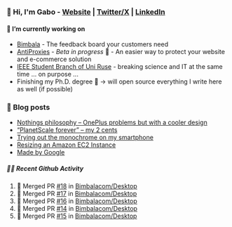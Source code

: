 ### 👋 Hi, I'm Gabo - [Website](https://gkanev.com) | [Twitter/X](https://twitter.com/mrgkanev) | [LinkedIn](https://www.linkedin.com/in/mrgkanev)

#### 🔭 I’m currently working on
- [Bimbala](https://bimbala.com/)  - The feedback board your customers need
- [AntiProxies](https://antiproxies.com/) - *Beta in progress* 🚀 -  An easier way to protect your website and e-commerce solution
- [IEEE Student Branch of Uni Ruse](https://github.com/IEEE-Student-Branch-of-Uni-Ruse) - breaking science and IT at the same time ... on purpose ...
- Finishing my Ph.D. degree 🤔 -> will open source everything I write here as well (if possible)

### 📖 Blog posts
<!-- BLOG-POST-LIST:START -->
- [Nothings philosophy – OnePlus problems but with a cooler design](https://gkanev.com/posts/nothings-philosophy-oneplus-problems-but-with-a-cooler-design/)
- [“PlanetScale forever” – my 2 cents](https://gkanev.com/posts/planetscale-forever-my-2-cents/)
- [Trying out the monochrome on my smartphone](https://gkanev.com/posts/trying-out-the-monochrome-on-my-smartphone/)
- [Resizing an Amazon EC2 Instance](https://gkanev.com/posts/resizing-an-amazon-ec2-instance/)
- [Made by Google](https://gkanev.com/posts/made-by-google/)
<!-- BLOG-POST-LIST:END -->

##### 🧑‍💻 Recent Github Activity

<!--START_SECTION:activity-->
1. 🎉 Merged PR [#18](https://github.com/Bimbalacom/Desktop/pull/18) in [Bimbalacom/Desktop](https://github.com/Bimbalacom/Desktop)
2. 🎉 Merged PR [#17](https://github.com/Bimbalacom/Desktop/pull/17) in [Bimbalacom/Desktop](https://github.com/Bimbalacom/Desktop)
3. 🎉 Merged PR [#16](https://github.com/Bimbalacom/Desktop/pull/16) in [Bimbalacom/Desktop](https://github.com/Bimbalacom/Desktop)
4. 🎉 Merged PR [#14](https://github.com/Bimbalacom/Desktop/pull/14) in [Bimbalacom/Desktop](https://github.com/Bimbalacom/Desktop)
5. 🎉 Merged PR [#15](https://github.com/Bimbalacom/Desktop/pull/15) in [Bimbalacom/Desktop](https://github.com/Bimbalacom/Desktop)
<!--END_SECTION:activity-->
